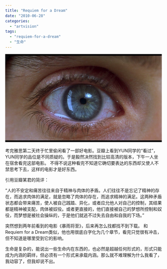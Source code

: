 ```yaml
---
title: "Requiem for a Dream"
date: "2010-06-28"
categories: 
  - "artvision"
tags: 
  - "requiem-for-a-dream"
  - "生命"
---
```


[![p458520039](images/p458520039_thumb.jpg "p458520039")](http://blog.natt.cc/wp-content/uploads/2010/06/p458520039.jpg)

考完雅思第二天终于忙里偷闲看了一部好电影。豆瓣上看到YUN同学的“看过”，YUN同学的品位是不同质疑的。于是毅然决然找到比较高清的版本，下午一人坐在宿舍看完这部电影。 不得不说这种看完不知道它确切要表达的东西却又使人不禁思考下去，这样的电影才是好东西。

引用豆瓣某君的简评：

“人的不安定和痛苦往往来自于精神与肉体的矛盾。人们往往不是忘记了精神的存在，而追求肉体的满足，就是忽略了肉体的存在，而追求精神的满足。这两种矛盾状态都会带来痛苦，使人被自己践踏、异化，或者应允他人对自己的控制，其结果都是精神被支配，肉体被奴役。或者更直接的，他们直接被自己的梦想所控制和奴役，而梦想是被社会操纵的，于是他们就逃不过失去自由和自我的下场。”

突然想到两年前看到的电影《暴雨将至》，后来再怎么找都找不到下载。 和Requiem for a Dream类似，他也用很底白字化为几个章节，看完只觉很有冲击，但不知道是哪里受到它的影响。

生命是复杂的，能说出一些生命内在东西的，也必然是超越任何形式的，形式只能成为内涵的羁绊，但必须有一个形式来承载内涵。那么就不难理解为什么我看了，我动容了，但我却说不出。

